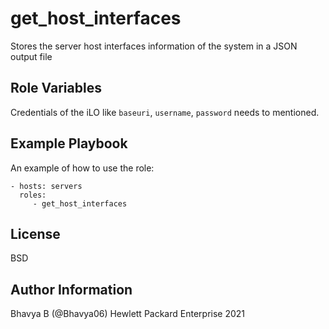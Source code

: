 get_host_interfaces
=================

Stores the server host interfaces information of the system in a JSON output file

Role Variables
--------------

Credentials of the iLO like `baseuri`, `username`, `password` needs to mentioned.

Example Playbook
----------------

An example of how to use the role: 

    - hosts: servers
      roles:
         - get_host_interfaces

License
-------

BSD

Author Information
------------------

Bhavya B (@Bhavya06) Hewlett Packard Enterprise 2021 
